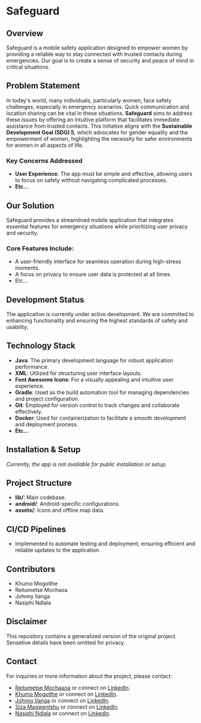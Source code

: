 # **Safeguard**

## **Overview**
Safeguard is a mobile safety application designed to empower women by providing a reliable way to stay connected with trusted contacts during emergencies. Our goal is to create a sense of security and peace of mind in critical situations.

## **Problem Statement**
In today's world, many individuals, particularly women, face safety challenges, especially in emergency scenarios. Quick communication and location sharing can be vital in these situations. **Safeguard** aims to address these issues by offering an intuitive platform that facilitates immediate assistance from trusted contacts. This initiative aligns with the **Sustainable Development Goal (SDG) 5**, which advocates for gender equality and the empowerment of women, highlighting the necessity for safer environments for women in all aspects of life.

### **Key Concerns Addressed**
- **User Experience**: The app must be simple and effective, allowing users to focus on safety without navigating complicated processes.
- **Etc...**

## **Our Solution**
Safeguard provides a streamlined mobile application that integrates essential features for emergency situations while prioritizing user privacy and security.

### **Core Features Include**:
- A user-friendly interface for seamless operation during high-stress moments.
- A focus on privacy to ensure user data is protected at all times.
- Etc...
  
## **Development Status**
The application is currently under active development. We are committed to enhancing functionality and ensuring the highest standards of safety and usability.

## **Technology Stack**
- **Java**: The primary development language for robust application performance.
- **XML**: Utilized for structuring user interface layouts.
- **Font Awesome Icons**: For a visually appealing and intuitive user experience.
- **Gradle**: Used as the build automation tool for managing dependencies and project configuration.
- **Git**: Employed for version control to track changes and collaborate effectively.
- **Docker**: Used for containerization to facilitate a smooth development and deployment process.
- **Etc...**

## **Installation & Setup**
*Currently, the app is not available for public installation or setup.*

## **Project Structure**
- **lib/**: Main codebase.
- **android/**: Android-specific configurations.
- **assets/**: Icons and offline map data.

## **CI/CD Pipelines**
- Implemented to automate testing and deployment, ensuring efficient and reliable updates to the application.

## **Contributors**
- Khumo Mogotlhe
- Reitumetse Mochaoa
- Johnny Ilanga
- Nasiphi Ndlala

## **Disclaimer**
This repository contains a generalized version of the original project. Sensetive details have been omitted for privacy.

## **Contact**
For inquiries or more information about the project, please contact:
- [Reitumetse Mochaaoa](mochaoar@gmail.com) or connect on [LinkedIn](linkedin.com/in/reitumetse-mochaoa).
- [Khumo Mogotlhe](khumomogotlhe7@gmail.com) or connect on [LinkedIn](linkedin.com/in/khumo-mogotlhe).
- [Johnny Ilanga](ilangajohnny18@gmail.com) or connect on [LinkedIn](linkedin.com/in/johnny-ilanga).
- [Siza Magwentshu](smagwentshu99@gmail.com) or connect on [LinkedIn](linkedin.com/in/siza-magwentshu).
- [Nasiphi Ndlala](nndlala023@student.wethinkcode.co.za) or connect on [LinkedIn](linkedin.com/in/nasiphi-ndlala-0a98062b3).
